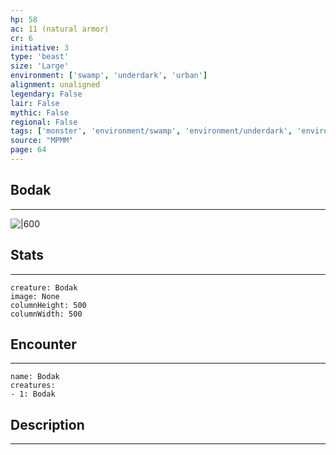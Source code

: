```yaml
---
hp: 58
ac: 11 (natural armor)
cr: 6
initiative: 3
type: 'beast'    
size: 'Large'
environment: ['swamp', 'underdark', 'urban']
alignment: unaligned
legendary: False
lair: False
mythic: False
regional: False
tags: ['monster', 'environment/swamp', 'environment/underdark', 'environment/urban']
source: "MPMM"
page: 64
---
```


## Bodak
---

![|600](D:/Program%20Files/5e.tools/img/bestiary/MPMM/Bodak.webp)

## Stats
---

```statblock
creature: Bodak
image: None
columnHeight: 500
columnWidth: 500
```

## Encounter
---

```encounter-table
name: Bodak
creatures:
- 1: Bodak
```

## Description
---




